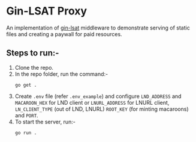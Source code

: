 # Gin-LSAT Proxy

An implementation of [gin-lsat](https://github.com/DhananjayPurohit/gin-lsat) middleware to demonstrate serving of static files and creating a paywall for paid resources.

## Steps to run:-
1. Clone the repo.
2. In the repo folder, run the command:-
    ```shell
    go get .
    ```
3. Create `.env` file (refer `.env_example`) and configure `LND_ADDRESS` and `MACAROON_HEX` for LND client or `LNURL_ADDRESS` for LNURL client, `LN_CLIENT_TYPE` (out of LND, LNURL) `ROOT_KEY` (for minting macaroons) and `PORT`. 
4. To start the server, run:-
    ```shell
    go run .
    ```
